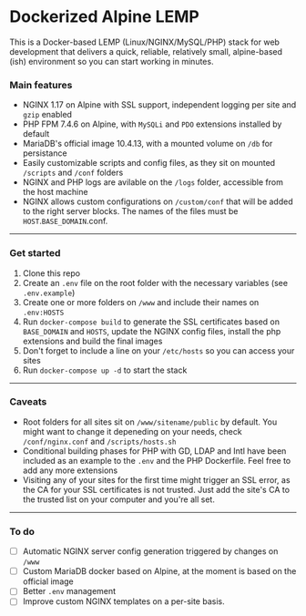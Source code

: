 # Dockerized Alpine LEMP

This is a Docker-based LEMP (Linux/NGINX/MySQL/PHP) stack for web development that delivers a quick, reliable, relatively small, alpine-based (ish) environment so you can start working in minutes.

### Main features

- NGINX 1.17 on Alpine with SSL support, independent logging per site and `gzip` enabled
- PHP FPM 7.4.6 on Alpine, with `MySQLi` and `PDO` extensions installed by default
- MariaDB's official image 10.4.13, with a mounted volume on `/db` for persistance
- Easily customizable scripts and config files, as they sit on mounted `/scripts` and `/conf` folders
- NGINX and PHP logs are avilable on the `/logs` folder, accessible from the host machine
- NGINX allows custom configurations on `/custom/conf` that will be added to the right server blocks. The names of the files must be `HOST`.`BASE_DOMAIN`.conf.
---

### Get started

1. Clone this repo
2. Create an `.env` file on the root folder with the necessary variables (see `.env.example`)
3. Create one or more folders on `/www` and include their names on `.env:HOSTS`
4. Run `docker-compose build` to generate the SSL certificates based on `BASE_DOMAIN` and `HOSTS`, update the NGINX config files, install the php extensions and build the final images
5. Don't forget to include a line on your `/etc/hosts` so you can access your sites
6. Run `docker-compose up -d` to start the stack

---

### Caveats

- Root folders for all sites sit on `/www/sitename/public` by default. You might want to change it depeneding on your needs, check `/conf/nginx.conf` and `/scripts/hosts.sh`
- Conditional building phases for PHP with GD, LDAP and Intl have been included as an example to the `.env` and the PHP Dockerfile. Feel free to add any more extensions
- Visiting any of your sites for the first time might trigger an SSL error, as the CA for your SSL certificates is not trusted. Just add the site's CA to the trusted list on your computer and you're all set.

---

### To do

- [ ] Automatic NGINX server config generation triggered by changes on `/www`
- [ ] Custom MariaDB docker based on Alpine, at the moment is based on the official image
- [ ] Better `.env` management
- [ ] Improve custom NGINX templates on a per-site basis.